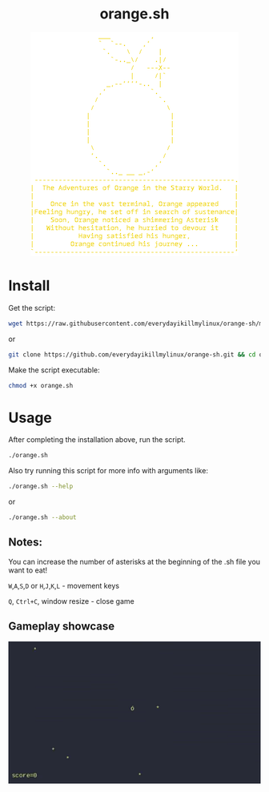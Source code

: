 <div align = center>
<h1>orange.sh</h1>
<img src="orange.png">
</div>

# Install

Get the script:
```bash
wget https://raw.githubusercontent.com/everydayikillmylinux/orange-sh/main/orange.sh
```
or
```bash
git clone https://github.com/everydayikillmylinux/orange-sh.git && cd orange-sh
```
Make the script executable:
```bash
chmod +x orange.sh
```

# Usage

After completing the installation above, run the script.
```bash
./orange.sh
```
Also try running this script for more info with arguments like:
```bash
./orange.sh --help
```
or
```bash
./orange.sh --about
```
## Notes: 
You can increase the number of asterisks at the beginning of the .sh file you want to eat!

`W`,`A`,`S`,`D` or `H`,`J`,`K`,`L` - movement keys

`Q`, `Ctrl+C`, window resize - close game

## Gameplay showcase

<div align = center>
<img src="orange.gif">
</div>
